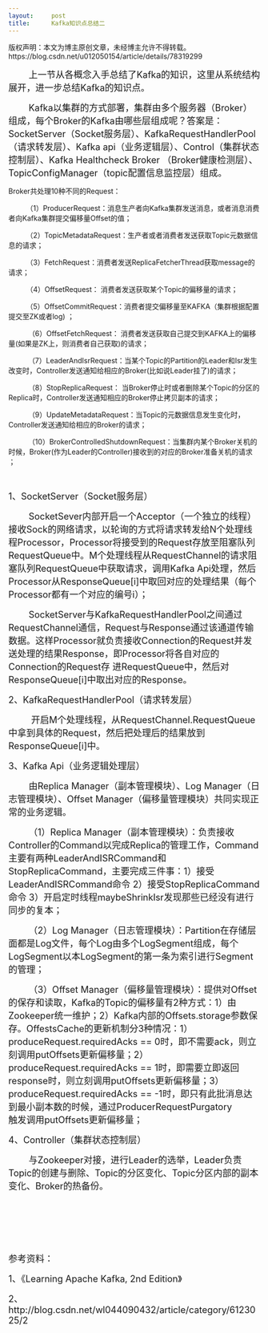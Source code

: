 ```yaml
---
layout:     post
title:      Kafka知识点总结二
---
```

<div id="article_content" class="article_content clearfix csdn-tracking-statistics" data-pid="blog" data-mod="popu_307" data-dsm="post">
								<div class="article-copyright">
					版权声明：本文为博主原创文章，未经博主允许不得转载。					https://blog.csdn.net/u012050154/article/details/78319299				</div>
								            <link rel="stylesheet" href="https://csdnimg.cn/release/phoenix/template/css/ck_htmledit_views-f76675cdea.css">
						<div class="htmledit_views" id="content_views">
                
<p><span style="font-size:18px;">        上一节从各概念入手总结了Kafka的知识，这里从系统结构展开，进一步总结Kafka的知识点。</span></p>
<p><span style="font-size:18px;">        Kafka以集群的方式部署，集群由多个服务器（Broker）组成，每个Broker的Kafka由哪些层组成呢？答案是：SocketServer（Socket服务层）、KafkaRequestHandlerPool（请求转发层）、Kafka api（业务逻辑层）、Control（集群状态控制层）、Kafka Healthcheck Broker （Broker健康检测层）、TopicConfigManager（topic配置信息监控层）组成。</span></p>
<p></p>
<p><span style="font-size:14px;">Broker共处理10种不同的Request：</span></p>
<p><span style="font-size:14px;">         （1）ProducerRequest：消息生产者向Kafka集群发送消息，或者消息消费者向Kafka集群提交偏移量Offset的值；</span></p>
<p><span style="font-size:14px;">         （2）TopicMetadataRequest：生产者或者消费者发送获取Topic元数据信息的请求；</span></p>
<p><span style="font-size:14px;">         （3）FetchRequest：消费者发送ReplicaFetcherThread获取message的请求；</span></p>
<p><span style="font-size:14px;">         （4）OffsetRequest： 消费者发送获取某个Topic的偏移量的请求；</span></p>
<p><span style="font-size:14px;">         （5）OffsetCommitRequest：消费者提交偏移量至KAFKA（集群根据配置提交至ZK或者log) ；</span></p>
<p><span style="font-size:14px;">          （6）OffsetFetchRequest： 消费者发送获取自己提交到KAFKA上的偏移量(如果是ZK上，则消费者自己获取)的请求；</span></p>
<p><span style="font-size:14px;">          （7）LeaderAndIsrRequest：当某个Topic的Partition的Leader和Isr发生改变时，Controller发送通知给相应的Broker(比如说Leader挂了)的请求；</span></p>
<p><span style="font-size:14px;">          （8）StopReplicaRequest： 当Broker停止时或者删除某个Topic的分区的Replica时，Controller发送通知相应的Broker停止拷贝副本的请求；</span></p>
<p><span style="font-size:14px;">          （9）UpdateMetadataRequest：当Topic的元数据信息发生变化时，Controller发送通知给相应的Broker的请求；</span></p>
<p><span style="font-size:14px;">          （10）BrokerControlledShutdownRequest：当集群内某个Broker关机的时候，Broker(作为Leader的Controller)接收到的对应的Broker准备关机的请求 ；</span></p>
<br><p><span style="font-size:18px;">1、SocketServer（Socket服务层）</span></p>
<p><span style="font-size:18px;">        SocketSever内部开启一个Acceptor（一个独立的线程）接收Sock的网络请求，以轮询的方式将请求转发给N个处理线程Processor，<span style="font-size:18px;">Processor将接受到的Request存放至阻塞队列RequestQueue中</span>。</span><span style="font-size:18px;">M个处理线程从RequestChannel的请求阻塞队列</span><span style="font-size:18px;">RequestQueue</span><span style="font-size:18px;">中获取请求，调用Kafka
 Api处理，然后Processor从ResponseQueue[i]中取回对应的处理结果</span><span style="font-size:18px;">（每个Processor都有一个对应的编号i）</span><span style="font-size:18px;">；</span></p>
<p><span style="font-size:18px;">        SocketServer与KafkaRequestHandlerPool之间通过RequestChannel通信，Request与Response通过该通道传输数据。这样Processor就负责接收Connection的Request并发送处理的结果Response，即Processor将各自对应的Connection的Request存 进RequestQueue中，然后对ResponseQueue[i]中取出对应的Response。</span></p>
<p><span style="font-size:18px;">2、<span style="font-size:18px;">KafkaRequestHandlerPool（请求转发层）</span></span></p>
<p><span style="font-size:18px;">         开启M个处理线程，从RequestChannel.RequestQueue中拿到具体的Request，然后把处理后的结果放到ResponseQueue[i]中。</span></p>
<p><span style="font-size:18px;"></span></p>
<p><span style="font-size:18px;">3、Kafka Api（业务逻辑处理层）</span></p>
<p><span style="font-size:18px;">        由Replica Manager（副本管理模块）、Log Manager（日志管理模块）、Offset Manager（偏移量管理模块）共同实现正常的业务逻辑。</span></p>
<p><span style="font-size:18px;">        （1）Replica Manager（副本管理模块）：负责接收Controller的Command以完成Replica的管理工作，Command主要有两种LeaderAndISRCommand和StopReplicaCommand，主要完成三件事：1）接受LeaderAndISRCommand命令 2）接受StopReplicaCommand命令 3）开启定时线程maybeShrinkIsr发现那些已经没有进行同步的复本；</span></p>
<p><span style="font-size:18px;">        （2）Log Manager（日志管理模块）：Partition在存储层面都是Log文件，每个Log由多个LogSegment组成，每个LogSegment以本LogSegment的第一条为索引进行Segment的管理；</span></p>
<p><span style="font-size:18px;">        （3）Offset Manager（偏移量管理模块）：提供对Offset的保存和读取，Kafka的Topic的偏移量有2种方式：1）由Zookeeper统一维护；2）Kafka内部的Offsets.storage参数保存。OffestsCache的更新机制分3种情况：1）produceRequest.requiredAcks == 0时，即不需要ack，则立刻调用putOffsets更新偏移量；2）produceRequest.requiredAcks
 == 1时，即需要立即返回response时，则立刻调用putOffsets更新偏移量；3）produceRequest.requiredAcks == -1时，即只有此批消息达到最小副本数的时候，通过ProducerRequestPurgatory<br>
触发调用putOffsets更新偏移量；</span></p>
<p><span style="font-size:18px;">4、Controller（集群状态控制层）</span></p>
<p><span style="font-size:18px;">        与Zookeeper对接，进行Leader的选举，Leader负责Topic的创建与删除、Topic的分区变化、Topic分区内部的副本变化、Broker的热备份。</span></p>
<p><span style="font-size:18px;"><br></span></p>
<p><span style="font-size:18px;"><br></span></p>
<p><span style="font-size:18px;"><br></span></p>
<p><span style="font-size:18px;">参考资料：</span></p>
<p><span style="font-size:18px;">1、《Learning Apache Kafka, 2nd Edition》</span></p>
<p><span style="font-size:18px;">2、http://blog.csdn.net/wl044090432/article/category/6123025/2</span></p>
            </div>
                </div>